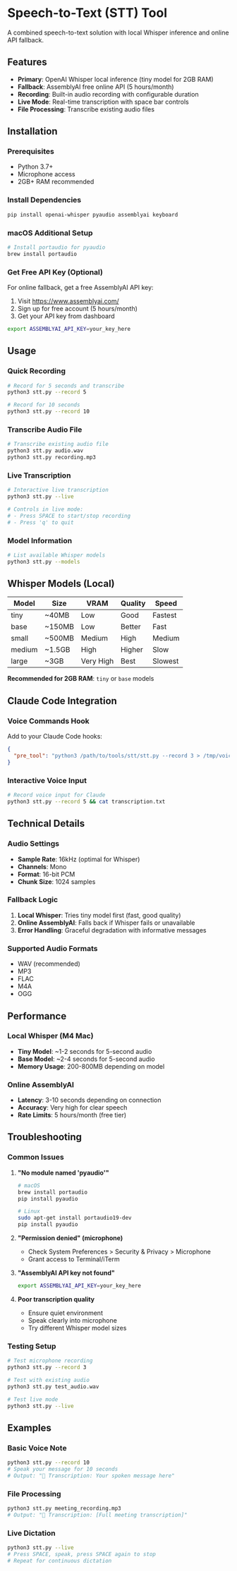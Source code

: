 # Speech-to-Text (STT) Tool

A combined speech-to-text solution with local Whisper inference and online API fallback.

## Features

- **Primary**: OpenAI Whisper local inference (tiny model for 2GB RAM)
- **Fallback**: AssemblyAI free online API (5 hours/month)
- **Recording**: Built-in audio recording with configurable duration
- **Live Mode**: Real-time transcription with space bar controls
- **File Processing**: Transcribe existing audio files

## Installation

### Prerequisites

- Python 3.7+
- Microphone access
- 2GB+ RAM recommended

### Install Dependencies

```bash
pip install openai-whisper pyaudio assemblyai keyboard
```

### macOS Additional Setup

```bash
# Install portaudio for pyaudio
brew install portaudio
```

### Get Free API Key (Optional)

For online fallback, get a free AssemblyAI API key:
1. Visit https://www.assemblyai.com/
2. Sign up for free account (5 hours/month)
3. Get your API key from dashboard

```bash
export ASSEMBLYAI_API_KEY=your_key_here
```

## Usage

### Quick Recording

```bash
# Record for 5 seconds and transcribe
python3 stt.py --record 5

# Record for 10 seconds
python3 stt.py --record 10
```

### Transcribe Audio File

```bash
# Transcribe existing audio file
python3 stt.py audio.wav
python3 stt.py recording.mp3
```

### Live Transcription

```bash
# Interactive live transcription
python3 stt.py --live

# Controls in live mode:
# - Press SPACE to start/stop recording
# - Press 'q' to quit
```

### Model Information

```bash
# List available Whisper models
python3 stt.py --models
```

## Whisper Models (Local)

| Model | Size | VRAM | Quality | Speed |
|-------|------|------|---------|-------|
| tiny  | ~40MB | Low | Good | Fastest |
| base  | ~150MB | Low | Better | Fast |
| small | ~500MB | Medium | High | Medium |
| medium | ~1.5GB | High | Higher | Slow |
| large | ~3GB | Very High | Best | Slowest |

**Recommended for 2GB RAM**: `tiny` or `base` models

## Claude Code Integration

### Voice Commands Hook

Add to your Claude Code hooks:

```json
{
  "pre_tool": "python3 /path/to/tools/stt/stt.py --record 3 > /tmp/voice_command.txt"
}
```

### Interactive Voice Input

```bash
# Record voice input for Claude
python3 stt.py --record 5 && cat transcription.txt
```

## Technical Details

### Audio Settings
- **Sample Rate**: 16kHz (optimal for Whisper)
- **Channels**: Mono
- **Format**: 16-bit PCM
- **Chunk Size**: 1024 samples

### Fallback Logic
1. **Local Whisper**: Tries tiny model first (fast, good quality)
2. **Online AssemblyAI**: Falls back if Whisper fails or unavailable
3. **Error Handling**: Graceful degradation with informative messages

### Supported Audio Formats
- WAV (recommended)
- MP3
- FLAC
- M4A
- OGG

## Performance

### Local Whisper (M4 Mac)
- **Tiny Model**: ~1-2 seconds for 5-second audio
- **Base Model**: ~2-4 seconds for 5-second audio
- **Memory Usage**: 200-800MB depending on model

### Online AssemblyAI
- **Latency**: 3-10 seconds depending on connection
- **Accuracy**: Very high for clear speech
- **Rate Limits**: 5 hours/month (free tier)

## Troubleshooting

### Common Issues

1. **"No module named 'pyaudio'"**
   ```bash
   # macOS
   brew install portaudio
   pip install pyaudio
   
   # Linux
   sudo apt-get install portaudio19-dev
   pip install pyaudio
   ```

2. **"Permission denied" (microphone)**
   - Check System Preferences > Security & Privacy > Microphone
   - Grant access to Terminal/iTerm

3. **"AssemblyAI API key not found"**
   ```bash
   export ASSEMBLYAI_API_KEY=your_key_here
   ```

4. **Poor transcription quality**
   - Ensure quiet environment
   - Speak clearly into microphone
   - Try different Whisper model sizes

### Testing Setup

```bash
# Test microphone recording
python3 stt.py --record 3

# Test with existing audio
python3 stt.py test_audio.wav

# Test live mode
python3 stt.py --live
```

## Examples

### Basic Voice Note

```bash
python3 stt.py --record 10
# Speak your message for 10 seconds
# Output: "📝 Transcription: Your spoken message here"
```

### File Processing

```bash
python3 stt.py meeting_recording.mp3
# Output: "📝 Transcription: [Full meeting transcription]"
```

### Live Dictation

```bash
python3 stt.py --live
# Press SPACE, speak, press SPACE again to stop
# Repeat for continuous dictation
```